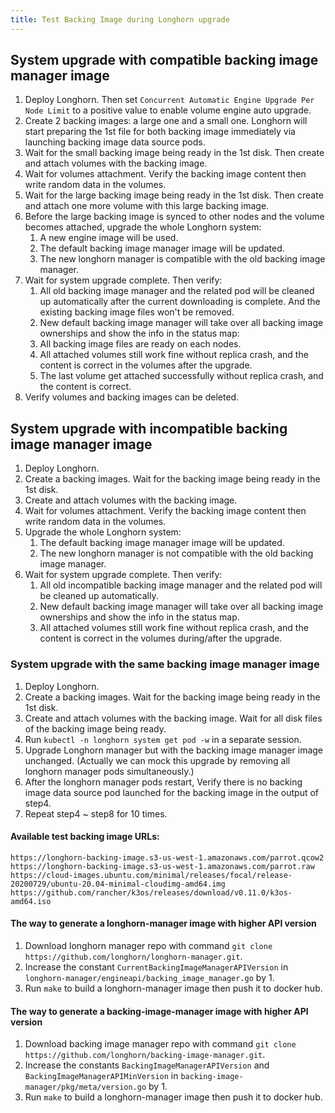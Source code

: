 ```yaml
---
title: Test Backing Image during Longhorn upgrade
---
```


## System upgrade with compatible backing image manager image
1. Deploy Longhorn. Then set `Concurrent Automatic Engine Upgrade Per Node Limit` to a positive value to enable volume engine auto upgrade.
2. Create 2 backing images: a large one and a small one. Longhorn will start preparing the 1st file for both backing image immediately via launching backing image data source pods.
3. Wait for the small backing image being ready in the 1st disk. Then create and attach volumes with the backing image.
4. Wait for volumes attachment. Verify the backing image content then write random data in the volumes.
5. Wait for the large backing image being ready in the 1st disk. Then create and attach one more volume with this large backing image.
6. Before the large backing image is synced to other nodes and the volume becomes attached, upgrade the whole Longhorn system:
    1. A new engine image will be used.
    2. The default backing image manager image will be updated.
    3. The new longhorn manager is compatible with the old backing image manager.
7. Wait for system upgrade complete. Then verify:
    1. All old backing image manager and the related pod will be cleaned up automatically after the current downloading is complete. And the existing backing image files won't be removed.
    2. New default backing image manager will take over all backing image ownerships and show the info in the status map: 
    3. All backing image files are ready on each nodes.
    4. All attached volumes still work fine without replica crash, and the content is correct in the volumes after the upgrade.
    5. The last volume get attached successfully without replica crash, and the content is correct.
8. Verify volumes and backing images can be deleted.

## System upgrade with incompatible backing image manager image
1. Deploy Longhorn.
2. Create a backing images. Wait for the backing image being ready in the 1st disk.
3. Create and attach volumes with the backing image.
4. Wait for volumes attachment. Verify the backing image content then write random data in the volumes.
5. Upgrade the whole Longhorn system:
    1. The default backing image manager image will be updated.
    2. The new longhorn manager is not compatible with the old backing image manager.
6. Wait for system upgrade complete. Then verify:
    1. All old incompatible backing image manager and the related pod will be cleaned up automatically.
    2. New default backing image manager will take over all backing image ownerships and show the info in the status map.
    3. All attached volumes still work fine without replica crash, and the content is correct in the volumes during/after the upgrade.

### System upgrade with the same backing image manager image
1. Deploy Longhorn.
2. Create a backing images. Wait for the backing image being ready in the 1st disk.
3. Create and attach volumes with the backing image. Wait for all disk files of the backing image being ready.
4. Run `kubectl -n longhorn system get pod -w` in a separate session.
5. Upgrade Longhorn manager but with the backing image manager image unchanged. (Actually we can mock this upgrade by removing all longhorn manager pods simultaneously.)
6. After the longhorn manager pods restart, Verify there is no backing image data source pod launched for the backing image in the output of step4.
7. Repeat step4 ~ step8 for 10 times.

#### Available test backing image URLs:
```
https://longhorn-backing-image.s3-us-west-1.amazonaws.com/parrot.qcow2
https://longhorn-backing-image.s3-us-west-1.amazonaws.com/parrot.raw
https://cloud-images.ubuntu.com/minimal/releases/focal/release-20200729/ubuntu-20.04-minimal-cloudimg-amd64.img
https://github.com/rancher/k3os/releases/download/v0.11.0/k3os-amd64.iso 
```

#### The way to generate a longhorn-manager image with higher API version
1. Download longhorn manager repo with command `git clone https://github.com/longhorn/longhorn-manager.git`.
2. Increase the constant `CurrentBackingImageManagerAPIVersion` in `longhorn-manager/engineapi/backing_image_manager.go` by 1.
3. Run `make` to build a longhorn-manager image then push it to docker hub.

#### The way to generate a backing-image-manager image with higher API version
1. Download backing image manager repo with command `git clone https://github.com/longhorn/backing-image-manager.git`.
2. Increase the constants `BackingImageManagerAPIVersion` and `BackingImageManagerAPIMinVersion` in `backing-image-manager/pkg/meta/version.go` by 1.
3. Run `make` to build a longhorn-manager image then push it to docker hub.

